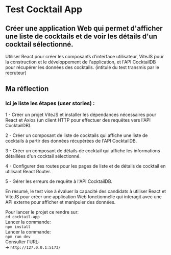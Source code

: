 # Test Cocktail App

## Créer une application Web qui permet d'afficher une liste de cocktails et de voir les détails d'un cocktail sélectionné.
Utiliser React pour créer les composants d'interface utilisateur, ViteJS pour la construction et le développement de l'application, et l'API CocktailDB pour récupérer les données des cocktails. (intitulé du test transmis par le recruteur)

## Ma réflection
### Ici je liste les étapes (user stories) :

1 - Créer un projet ViteJS et installer les dépendances nécessaires pour React et Axios (un client HTTP pour effectuer des requêtes vers l'API CocktailDB).

2 - Créer un composant de liste de cocktails qui affiche une liste de cocktails à partir des données récupérées de l'API CocktailDB.

3 - Créer un composant de détails de cocktail qui affiche les informations détaillées d'un cocktail sélectionné.

4 - Configurer des routes pour les pages de liste et de détails de cocktail en utilisant React Router.

5 - Gérer les erreurs de requête à l'API CocktailDB.

En résumé, le test vise à évaluer la capacité des candidats à utiliser React et ViteJS pour créer une application Web fonctionnelle qui interagit avec une API externe pour afficher et manipuler des données.

Pour lancer le projet ce rendre sur: <br>
  `cd cocktail-app` <br>
Lancer la commande: <br>
  `npm install` <br>
Lancer la commande: <br>
  `npm run dev` <br>
Consulter l'URL: <br>
➜  `http://127.0.0.1:5173/`